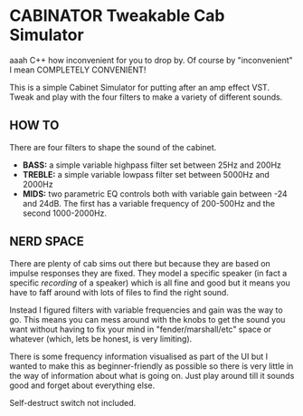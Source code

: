 # CABINATOR Tweakable Cab Simulator

aaah C++ how inconvenient for you to drop by.  Of course by "inconvenient" I mean COMPLETELY CONVENIENT!

This is a simple Cabinet Simulator for putting after an amp effect VST.  Tweak and play with the four filters to make a variety of different sounds.

## HOW TO
There are four filters to shape the sound of the cabinet.
- **BASS:** a simple variable highpass filter set between 25Hz and 200Hz
- **TREBLE:** a simple variable lowpass filter set between 5000Hz and 2000Hz
- **MIDS:** two parametric EQ controls both with variable gain between -24 and 24dB.  The first has a variable frequency of 200-500Hz and the second 1000-2000Hz.

## NERD SPACE
There are plenty of cab sims out there but because they are based on impulse responses they are fixed.  They model a specific speaker (in fact a specific *recording* of a speaker) 
which is all fine and good but it means you have to faff around with lots of files to find the right sound.

Instead I figured filters with variable frequencies and gain was the way to go.  This means you can mess around with the knobs to get the sound you want without having to fix
your mind in "fender/marshall/etc" space or whatever (which, lets be honest, is very limiting).

There is some frequency information visualised as part of the UI but I wanted to make this as beginner-friendly as possible so there is very little in the way of information about 
what is going on.  Just play around till it sounds good and forget about everything else.

Self-destruct switch not included.
